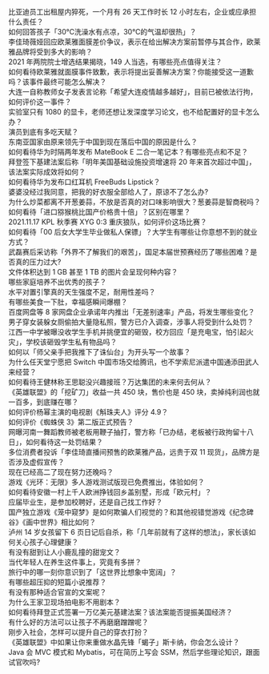 比亚迪员工出租屋内猝死，一个月有 26 天工作时长 12 小时左右，企业或应承担什么责任？  
如何回答孩子「30℃洗澡水有点凉，30℃的气温却很热」？  
李佳琦薇娅回应欧莱雅面膜差价争议，表示在给出解决方案前暂停与其合作，欧莱雅品牌将受到多大的影响？  
2021 年两院院士增选结果揭晓，149 人当选，有哪些亮点值得关注？  
如何看待欧莱雅就面膜事件致歉，表示将提出妥善解决方案？你能接受这一道歉吗？该事件最终可能怎么解决？  
大连一自称教师女子发表言论称「希望大连疫情越多越好」，目前已被依法行拘，如何评价这一事件？  
实验室只有 1080 的显卡，老师还想让发深度学习论文，也不给配置好的显卡怎么办？  
演员到底有多吃天赋？  
东南亚国家由原来领先于中国到现在落后中国的原因是什么？  
如何看待华为时隔两年发布 MateBook E 二合一笔记本？有哪些亮点和不足？  
拜登签下基建法案后称「明年美国基础设施投资增速将 20 年来首次超过中国」，该法案实际成效将如何？  
如何看待华为发布口红耳机 FreeBuds Lipstick？  
婆婆没经过我同意，把我的好衣服全部给人了，原谅不了怎么办?  
为什么炒菜都离不开葱姜蒜，不放是否真的对口味影响很大？葱姜蒜是智商税吗？  
如何看待「进口猕猴桃比国产价格贵十倍」？区别在哪里？  
2021.11.17 KPL 秋季赛 XYG 0:3 重庆狼队，如何评价这场比赛？  
如何看待「00 后女大学生毕业做私人保镖」？大学生有哪些让你意想不到的就业方式？  
武磊赛后采访称「外界不了解我们的艰苦」，国足本届世预赛经历了哪些困难？是否真的压力过大?  
文件体积达到 1 GB 甚至 1 TB 的图片会呈现何种内容？  
哪些家庭培养不出优秀的孩子？  
水平对置引擎真的天生强度不足，耐用性差吗？  
有哪些美食一下肚，幸福感瞬间爆棚？  
百度网盘等 8 家网盘企业承诺年内推出「无差别速率」产品，将发生哪些变化？  
男子穿女装躲女厕偷拍大量隐私照，警方已介入调查，涉事人将受到什么处罚？  
江西一中学被曝没收学生手机并挑便宜的砸毁，校方回应「是充电宝，怕引起火灾」，学校该砸毁学生私有物品吗？  
如何以「师父亲手把我推下了诛仙台」为开头写一个故事？  
为什么任天堂宁愿把 Switch 中国市场交给腾讯，也不学索尼派遣中国通添田武人来经营？  
如何看待王健林称王思聪没兴趣接班？万达集团的未来何去何从？  
《英雄联盟》的「挖矿刀」收益一共 450 块，售价也是 450 块，卖掉纯利润也就一百多，到底赚在哪？  
如何评价杨幂主演的电视剧《斛珠夫人》评分 4.9？  
如何评价《蜘蛛侠 3》第二版正式预告？  
网曝河南一舞蹈教师被老板用鞭子抽打，警方称「已办结，老板被行政拘留十八日」，如何看待这一处罚结果？  
多位消费者投诉「李佳琦直播间预售的欧莱雅产品，远贵于双 11 现货」，品牌方是否涉及虚假宣传？  
现在已经高二了现在努力还晚吗？  
游戏《光环：无限》多人游戏测试版现已免费推出，体验如何？  
如何看待安徽一村上千人欧洲挣钱回乡盖别墅，形成「欧元村」？  
应届毕业生，是参加校聘好，还是自己找工作好？  
国产独立游戏《笼中窥梦》是如何欺骗人们视觉的？和其他视错觉游戏《纪念碑谷》《画中世界》相比如何？  
泸州 14 岁女孩留下 6 页日记后自杀，称「几年前就有了这样的想法」，家长该如何关心孩子心理健康？  
有没有甜到让人小鹿乱撞的甜宠文？  
当代年轻人在养生这件事上，究竟有多拼？  
旅行中的哪一刻你意识到了「这世界比想象中宽阔」？  
有哪些超压抑的短篇小说推荐？  
有没有那种适合官宣的文案呢？  
为什么王家卫现场拍电影不用剧本？  
如何看待拜登正式签署一万亿美元基建法案？该法案能否提振美国经济？  
有什么好的方法可以让孩子不再磨磨蹭蹭呢？  
刚步入社会，怎样可以提升自己的穿衣打扮？  
《英雄联盟》中如果让你来重做水晶先锋「蝎子」斯卡纳，你会怎么设计？  
Java 会 MVC 模式和 Mybatis，可在简历上写会 SSM，然后学些理论知识，跟面试官吹吗?  
